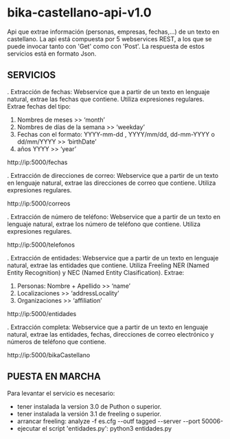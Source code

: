 bika-castellano-api-v1.0
========================

Api que extrae información (personas, empresas, fechas,...) de un texto en castellano.
La api está compuesta por 5 webservices REST, a los que se puede invocar tanto con 'Get' como con 'Post'. La respuesta de estos servicios está en formato Json. 


SERVICIOS
---------

. Extracción de fechas: Webservice que a partir de un texto en lenguaje natural, extrae las fechas que contiene. Utiliza expresiones regulares. Extrae fechas del tipo:
1) Nombres de meses >> ‘month’
2) Nombres de días de la semana >> ‘weekday’
3) Fechas con el formato: YYYY-mm-dd , YYYY/mm/dd, dd-mm-YYYY  o  dd/mm/YYYY >> ‘birthDate’
4) años YYYY >> ‘year’

http://ip:5000/fechas


. Extracción de direcciones de correo: Webservice que a partir de un texto en lenguaje natural, extrae las direcciones de correo que contiene. Utiliza expresiones regulares.

http://ip:5000/correos


. Extracción de número de teléfono: Webservice que a partir de un texto en lenguaje natural, extrae los número de teléfono que contiene. Utiliza expresiones regulares.

http://ip:5000/telefonos

. Extracción de entidades: Webservice que a partir de un texto en lenguaje natural, extrae las entidades que contiene. Utiliza Freeling NER (Named Entity Recognition) y NEC (Named Entity Clasification). Extrae:
1) Personas: Nombre + Apellido >> ‘name’
2) Localizaciones >> ‘addressLocality’
3) Organizaciones  >> ‘affiliation’

http://ip:5000/entidades


. Extracción completa: Webservice que a  partir de un texto en lenguaje natural,  extrae las entidades, fechas, direcciones de correo electrónico y números de teléfono que contiene.

http://ip:5000/bikaCastellano


PUESTA EN MARCHA
----------------
Para levantar el servicio es necesario:
- tener instalada la version 3.0 de Puthon o superior.
- tener instalada la versión 3.1 de freeling o superior.
- arrancar freeling: analyze -f es.cfg --outf tagged --server --port 50006-
- ejecutar el script 'entidades.py': python3 entidades.py
